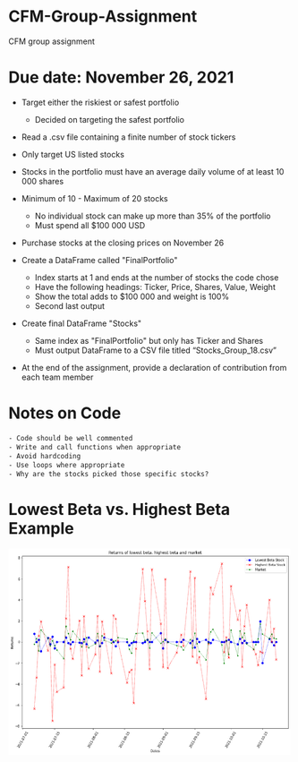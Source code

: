 # CFM-Group-Assignment

CFM group assignment

# Due date: November 26, 2021

- Target either the riskiest or safest portfolio
  - Decided on targeting the safest portfolio

- Read a .csv file containing a finite number of stock tickers

- Only target US listed stocks

- Stocks in the portfolio must have an average daily volume of at least 10 000 shares

- Minimum of 10 - Maximum of 20 stocks
  - No individual stock can make up more than 35% of the portfolio
  - Must spend all $100 000 USD

- Purchase stocks at the closing prices on November 26

- Create a DataFrame called "FinalPortfolio"
    - Index starts at 1 and ends at the number of stocks the code chose
    - Have the following headings: Ticker, Price, Shares, Value, Weight
    - Show the total adds to $100 000 and weight is 100%
    - Second last output

- Create final DataFrame "Stocks"
    - Same index as "FinalPortfolio" but only has Ticker and Shares
    - Must output DataFrame to a CSV file titled “Stocks_Group_18.csv” 

- At the end of the assignment, provide a declaration of contribution from each team member

# Notes on Code
    - Code should be well commented
    - Write and call functions when appropriate
    - Avoid hardcoding
    - Use loops where appropriate
    - Why are the stocks picked those specific stocks?
    
# Lowest Beta vs. Highest Beta Example

<img src="docs/CFM_101_Group_18_Assignment_Notebook/output_35_0.png" width="700px">
